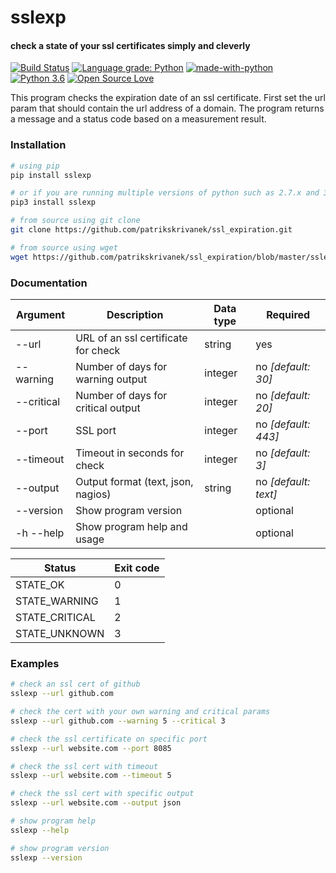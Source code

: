 # sslexp
#### check a state of your ssl certificates simply and cleverly

[![Build Status](https://travis-ci.org/patrikskrivanek/ssl_expiration.svg?branch=master)](https://travis-ci.org/patrikskrivanek/ssl_expiration)
[![Language grade: Python](https://img.shields.io/lgtm/grade/python/g/patrikskrivanek/ssl_expiration.svg?logo=lgtm&logoWidth=18)](https://lgtm.com/projects/g/patrikskrivanek/ssl_expiration/context:python)
[![made-with-python](https://img.shields.io/badge/Made%20with-Python-1f425f.svg)](https://www.python.org/)
[![Python 3.6](https://img.shields.io/badge/python-3.6-blue.svg)](https://www.python.org/downloads/release/python-360/)
[![Open Source Love](https://badges.frapsoft.com/os/v1/open-source.svg?v=103)](https://github.com/ellerbrock/open-source-badges/)

This program checks the expiration date of an ssl certificate.
First set the url param that should contain the url address of a domain.
The program returns a message and a status code based on a measurement result.

### Installation
```bash
# using pip
pip install sslexp

# or if you are running multiple versions of python such as 2.7.x and 3.x 
pip3 install sslexp

# from source using git clone
git clone https://github.com/patrikskrivanek/ssl_expiration.git

# from source using wget
wget https://github.com/patrikskrivanek/ssl_expiration/blob/master/sslexp
```

### Documentation
Argument | Description | Data type | Required
------------ | ------------- | ------------- | -------------
--url | URL of an ssl certificate for check | string | yes
--warning | Number of days for warning output | integer | no *[default: 30]*
--critical | Number of days for critical output | integer | no *[default: 20]*
--port | SSL port | integer | no *[default: 443]*
--timeout | Timeout in seconds for check | integer | no *[default: 3]*
--output | Output format (text, json, nagios) | string | no *[default: text]*
--version | Show program version | | optional
-h --help | Show program help and usage | | optional

Status | Exit code | 
------------ | -------------
STATE_OK | 0
STATE_WARNING | 1
STATE_CRITICAL | 2
STATE_UNKNOWN | 3

### Examples
```bash
# check an ssl cert of github
sslexp --url github.com

# check the cert with your own warning and critical params
sslexp --url github.com --warning 5 --critical 3

# check the ssl certificate on specific port
sslexp --url website.com --port 8085

# check the ssl cert with timeout
sslexp --url website.com --timeout 5

# check the ssl cert with specific output
sslexp --url website.com --output json

# show program help
sslexp --help

# show program version
sslexp --version
```
